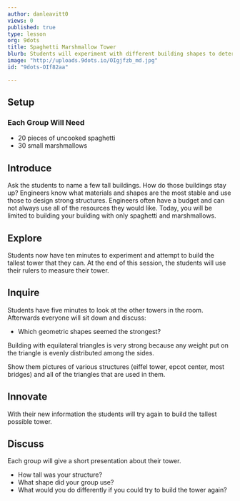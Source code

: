 ```yaml
---
author: danleavitt0
views: 0
published: true
type: lesson
org: 9dots
title: Spaghetti Marshmallow Tower
blurb: Students will experiment with different building shapes to determine which are the most stable for building vertically.
image: "http://uploads.9dots.io/OIgjfzb_md.jpg"
id: "9dots-OIf82aa"

---
```


## Setup
### Each Group Will Need

- 20 pieces of uncooked spaghetti
- 30 small marshmallows

## Introduce
Ask the students to name a few tall buildings. How do those buildings stay up? Engineers know what materials and shapes are the most stable and use those to design strong structures.  Engineers often have a budget and can not always use all of the resources they would like. Today, you will be limited to building your building with only spaghetti and marshmallows.

## Explore
Students now have ten minutes to experiment and attempt to build the tallest tower that they can. At the end of this session, the students will use their rulers to measure their tower.

## Inquire
Students have five minutes to look at the other towers in the room.  Afterwards everyone will sit down and discuss:
- Which geometric shapes seemed the strongest? 

Building with equilateral triangles is very strong because any weight put on the triangle is evenly distributed among the sides.

Show them pictures of various structures (eiffel tower, epcot center, most bridges) and all of the triangles that are used in them.

## Innovate
With their new information the students will try again to build the tallest possible tower.

## Discuss
Each group will give a short presentation about their tower. 

- How tall was your structure? 
- What shape did your group use? 
- What would you do differently if you could try to build the tower again?
